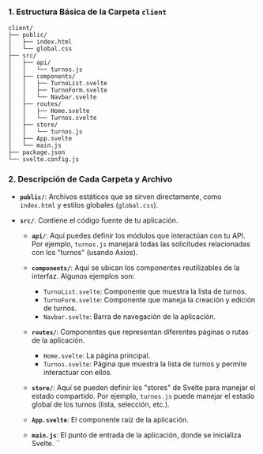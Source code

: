 
### 1. Estructura Básica de la Carpeta `client`

```
client/
├── public/
│   ├── index.html
│   └── global.css
├── src/
│   ├── api/
│   │   └── turnos.js
│   ├── components/
│   │   ├── TurnoList.svelte
│   │   ├── TurnoForm.svelte
│   │   └── Navbar.svelte
│   ├── routes/
│   │   ├── Home.svelte
│   │   └── Turnos.svelte
│   ├── store/
│   │   └── turnos.js
│   ├── App.svelte
│   └── main.js
├── package.json
└── svelte.config.js
```

### 2. Descripción de Cada Carpeta y Archivo

- **`public/`**: Archivos estáticos que se sirven directamente, como `index.html` y estilos globales (`global.css`).

- **`src/`**: Contiene el código fuente de tu aplicación.

  - **`api/`**: Aquí puedes definir los módulos que interactúan con tu API. Por ejemplo, `turnos.js` manejará todas las solicitudes relacionadas con los "turnos" (usando Axios).

  - **`components/`**: Aquí se ubican los componentes reutilizables de la interfaz. Algunos ejemplos son:
    - `TurnoList.svelte`: Componente que muestra la lista de turnos.
    - `TurnoForm.svelte`: Componente que maneja la creación y edición de turnos.
    - `Navbar.svelte`: Barra de navegación de la aplicación.

  - **`routes/`**: Componentes que representan diferentes páginas o rutas de la aplicación.
    - `Home.svelte`: La página principal.
    - `Turnos.svelte`: Página que muestra la lista de turnos y permite interactuar con ellos.

  - **`store/`**: Aquí se pueden definir los "stores" de Svelte para manejar el estado compartido. Por ejemplo, `turnos.js` puede manejar el estado global de los turnos (lista, selección, etc.).

  - **`App.svelte`**: El componente raíz de la aplicación.

  - **`main.js`**: El punto de entrada de la aplicación, donde se inicializa Svelte.
``
